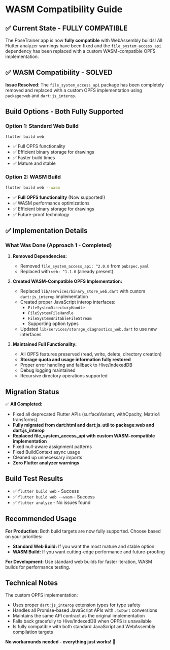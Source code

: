 # WASM Compatibility Guide

## ✅ Current State - FULLY COMPATIBLE

The PoseTrainer app is now **fully compatible** with WebAssembly builds! All Flutter analyzer warnings have been fixed and the `file_system_access_api` dependency has been replaced with a custom WASM-compatible OPFS implementation.

## ✅ WASM Compatibility - SOLVED

**Issue Resolved**: The `file_system_access_api` package has been completely removed and replaced with a custom OPFS implementation using `package:web` and `dart:js_interop`.

## Build Options - Both Fully Supported

### Option 1: Standard Web Build
```bash
flutter build web
```
- ✅ Full OPFS functionality
- ✅ Efficient binary storage for drawings
- ✅ Faster build times
- ✅ Mature and stable

### Option 2: WASM Build
```bash
flutter build web --wasm
```
- ✅ **Full OPFS functionality** (Now supported!)
- ✅ WASM performance optimizations  
- ✅ Efficient binary storage for drawings
- ✅ Future-proof technology

## ✅ Implementation Details

### What Was Done (Approach 1 - Completed)

1. **Removed Dependencies:**
   - Removed `file_system_access_api: ^2.0.0` from `pubspec.yaml`
   - Replaced with `web: ^1.1.0` (already present)

2. **Created WASM-Compatible OPFS Implementation:**
   - Replaced `lib/services/binary_store_web.dart` with custom `dart:js_interop` implementation
   - Created proper JavaScript interop interfaces:
     - `FileSystemDirectoryHandle`
     - `FileSystemFileHandle` 
     - `FileSystemWritableFileStream`
     - Supporting option types
   - Updated `lib/services/storage_diagnostics_web.dart` to use new interfaces

3. **Maintained Full Functionality:**
   - All OPFS features preserved (read, write, delete, directory creation)
   - **Storage quota and usage information fully restored**
   - Proper error handling and fallback to Hive/IndexedDB
   - Debug logging maintained
   - Recursive directory operations supported

## Migration Status

✅ **All Completed:**
- Fixed all deprecated Flutter APIs (surfaceVariant, withOpacity, Matrix4 transforms)
- **Fully migrated from dart:html and dart:js_util to package:web and dart:js_interop**
- **Replaced file_system_access_api with custom WASM-compatible implementation**
- Fixed null-aware assignment patterns
- Fixed BuildContext async usage
- Cleaned up unnecessary imports
- **Zero Flutter analyzer warnings**

## Build Test Results

- ✅ `flutter build web` - Success
- ✅ `flutter build web --wasm` - Success  
- ✅ `flutter analyze` - No issues found

## Recommended Usage

**For Production:** Both build targets are now fully supported. Choose based on your priorities:

- **Standard Web Build:** If you want the most mature and stable option
- **WASM Build:** If you want cutting-edge performance and future-proofing

**For Development:** Use standard web builds for faster iteration, WASM builds for performance testing.

## Technical Notes

The custom OPFS implementation:
- Uses proper `dart:js_interop` extension types for type safety
- Handles all Promise-based JavaScript APIs with `.toDart` conversions
- Maintains the same API contract as the original implementation
- Falls back gracefully to Hive/IndexedDB when OPFS is unavailable
- Is fully compatible with both standard JavaScript and WebAssembly compilation targets

**No workarounds needed - everything just works!** 🎉